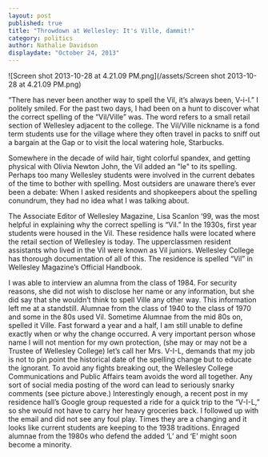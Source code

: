 ```yaml
---
layout: post
published: true
title: "Throwdown at Wellesley: It's Ville, dammit!"
category: politics
author: Nathalie Davidson
displaydate: "October 24, 2013"
---
```


![Screen shot 2013-10-28 at 4.21.09 PM.png](/assets/Screen shot 2013-10-28 at 4.21.09 PM.png)

“There has never been another way to spell the Vil, it’s always been, V-i-l.” I politely smiled. For the past two days, I had been on a hunt to discover what the correct spelling of the “Vil/Ville” was. The word refers to a small retail section of Wellesley adjacent to the college. The Vil/Ville nickname is a fond term students use for the village where they often travel in packs to sniff out a bargain at the Gap or to visit the local watering hole, Starbucks.  

Somewhere in the decade of wild hair, tight colorful spandex, and getting physical with Olivia Newton John, the Vil added an "le" to its spelling. Perhaps too many Wellesley students were involved in the current debates of the time to bother with spelling.  Most outsiders are unaware there’s ever been a debate: When I asked residents and shopkeepers about the spelling conundrum, they had no idea what I was talking about. 

The Associate Editor of Wellesley Magazine, Lisa Scanlon ‘99, was the most helpful in explaining why the correct spelling is “Vil.” In the 1930s, first year students were housed in the Vil. These residence halls were located where the retail section of Wellesley is today. The upperclassmen resident assistants who lived in the Vil were known as Vil juniors. Wellesley College has thorough documentation of all of this. The residence is spelled “Vil” in Wellesley Magazine’s Official Handbook. 

I was able to interview an alumna from the class of 1984. For security reasons, she did not wish to disclose her name or any information, but she did say that she wouldn’t think to spell Ville any other way.  This information left me at a standstill. Alumnae from the class of 1940 to the class of 1970 and some in the 80s used Vil. Sometime Alumnae from the mid 80s on, spelled it Ville. 
Fast forward a year and a half, I am still unable to define exactly when or why the change occurred. A very important person whose name I will not mention for my own protection, (she may or may not be a Trustee of Wellesley College) let’s call her Mrs. V-I-L, demands that my job is not to pin point the historical date of the spelling change but to educate the ignorant. To avoid any fights breaking out, the Wellesley College Communications and Public Affairs team avoids the word all together. Any sort of social media posting of the word can lead to seriously snarky comments (see picture above.) Interestingly enough, a recent post in my residence hall’s Google group requested a ride for a quick trip to the “V-I-L,” so she would not have to carry her heavy groceries back. I followed up with the email and did not see any foul play. Times they are a changing and it looks like current students are keeping to the 1938 traditions. Enraged alumnae from the 1980s who defend the added ‘L’ and ‘E’ might soon become a minority.